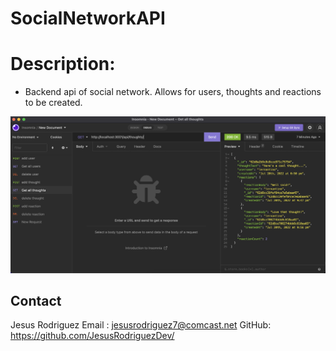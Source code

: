# SocialNetworkAPI

# Description:

- Backend api of social network. Allows for users, thoughts and reactions to be created.

![App Screenshot](./assets/socialnetworkapi_screenshot.png)

## Contact

Jesus Rodriguez
Email : jesusrodriguez7@comcast.net
GitHub: https://github.com/JesusRodriguezDev/
